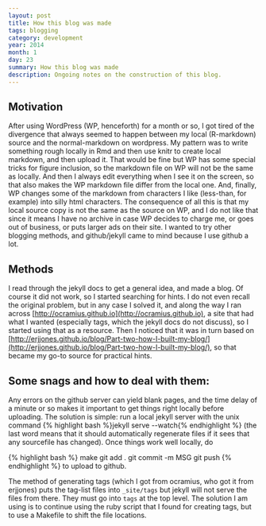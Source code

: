 ```yaml
---
layout: post
title: How this blog was made
tags: blogging
category: development
year: 2014
month: 1
day: 23
summary: How this blog was made
description: Ongoing notes on the construction of this blog.
---
```


## Motivation

After using WordPress (WP, henceforth) for a month or so, I got tired of the divergence that always seemed to happen between my local (R-markdown) source and the normal-markdown on wordpress.  My pattern was to write something rough locally in Rmd and then use knitr to create local markdown, and then upload it.  That would be fine but WP has some special tricks for figure inclusion, so the markdown file on WP will not be the same as locally.  And then I always edit everything when I see it on the screen, so that also makes the WP markdown file differ from the local one.  And, finally, WP changes some of the markdown from characters I like (less-than, for example) into silly html characters.  The consequence of all this is that my local source copy is not the same as the source on WP, and I do not like that since it means I have no archive in case WP decides to charge me, or goes out of business, or puts larger ads on their site.  I wanted to try other blogging methods, and github/jekyll came to mind because I use github a lot.

## Methods

I read through the jekyll docs to get a general idea, and made a blog.  Of course it did not work, so I started searching for hints.  I do not even recall the original problem, but in any case I solved it, and along the way I ran across [http://ocramius.github.io](http://ocramius.github.io), a site that had what I wanted (especially tags, which the jekyll docs do not discuss), so I started using that as a resource.  Then I noticed that it was in turn based on [http://erjjones.github.io/blog/Part-two-how-I-built-my-blog/](http://erjjones.github.io/blog/Part-two-how-I-built-my-blog/), so that became my go-to source for practical hints.

## Some snags and how to deal with them:

Any errors on the github server can yield blank pages, and the time delay of a minute or so makes it important to get things right locally before uploading.  The solution is simple: run a local jekyll server with the unix command {% highlight bash %}jekyll serve --watch{% endhighlight %} (the last word means that it should automatically regenerate files if it sees that any sourcefile has changed).  Once things work well locally, do 

{% highlight bash %}
make
git add .
git commit -m MSG
git push
{% endhighlight %}
to upload to github.

The method of generating tags (which I got from ocramius, who got it from erjjones) puts the tag-list files into ``_site/tags`` but jekyll will not serve the files from there.  They must go into ``tags`` at the top level.  The solution I am using is to continue using the ruby script that I found for creating tags, but to use a Makefile to shift the file locations.

